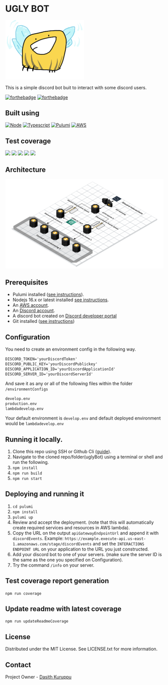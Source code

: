 # UGLY BOT

<img alt="uglyBee" src="./readmeResources/images/uglyBot.png" width="250px">

This is a simple discord bot buit to interact with some discord users.

[![forthebadge](https://forthebadge.com/images/badges/contains-technical-debt.svg)](https://forthebadge.com) [![forthebadge](https://forthebadge.com/images/badges/it-works-why.svg)](https://forthebadge.com)

## Built using

[![Node][node.js]][node-url]
[![Typescript][typescript]][typescript-url]
[![Pulumi][pulumi]][pulumi-url]
[![AWS][aws]][aws-url]

## Test coverage

![](https://img.shields.io/badge/Coverage-86%25-83A603.svg?style=for-the-badge&logo=tsnode&logoColor=white&color=blue&label=Total&prefix=$coverage$) ![](https://img.shields.io/badge/Coverage-79%25-5A7302.svg?style=for-the-badge&logo=codereview&logoColor=white&color=blue&label=Statements&prefix=$statements$) ![](https://img.shields.io/badge/Coverage-94%25-83A603.svg?style=for-the-badge&logo=diagramsdotnet&logoColor=white&color=blue&label=Branches&prefix=$branches$) ![](https://img.shields.io/badge/Coverage-92%25-83A603.svg?style=for-the-badge&logo=awslambda&logoColor=white&color=blue&label=Functions&prefix=$functions$) ![](https://img.shields.io/badge/Coverage-79%25-5A7302.svg?style=for-the-badge&logo=codefactor&logoColor=white&color=blue&label=Lines&prefix=$lines$)

## Architecture

![Architecture](./readmeResources/images/UglyBotArchitectureWhiteBgv1.png)

## Prerequisites

- Pulumi installed ([see instructions](https://www.pulumi.com/docs/get-started/aws/begin/)).
- Nodejs 16.x or latest installed [see instructions](https://nodejs.org/en/download/).
- An [AWS account](https://aws.amazon.com/).
- An [Discord account](https://discord.com/).
- A discord bot created on [Discord developer portal](https://discord.com/developers/applications)
- Git installed ([see instructions](https://github.com/git-guides/install-git))


## Configuration

You need to create an environment config in the following way.

```
DISCORD_TOKEN='yourDiscordToken'
DISCORD_PUBLIC_KEY='yourDiscordPublickey'
DISCORD_APPLICATION_ID='yourDiscordApplicationId'
DISCORD_SERVER_ID='yourDiscordServerId'
```

And save it as any or all of the following files within the folder `/environmentConfigs`

```
develop.env
production.env
lambdadevelop.env
```

Your default environment is `develop.env` and default deployed environment would be `lambdadevelop.env`

## Running it locally.

1. Clone this repo using SSH or Github Cli ([guide](https://docs.github.com/en/repositories/creating-and-managing-repositories/cloning-a-repository)).
2. Navigate to the cloned repo/folder(uglyBot) using a terminal or shell and run the following.
3. `npm install`
4. `npm run build`
5. `npm run start`

## Deploying and running it

1.  `cd pulumi`
2.  `npm install`
3.  `pulumi up`
4.  Review and accept the deployment. (note that this will automatically create required services and resources in AWS lambda).
5.  Copy the URL on the output `apiGatewayEndpointUrl` and append it with `discordEvents`. Example: `https://example.execute-api.us-east-1.amazonaws.com/stage/discordEvents` and set the `INTERACTIONS ENDPOINT URL` on your application to the URL you just constructed.
6.  Add your discord bot to one of your servers. (make sure the server ID is the same as the one you specified on Configuration).
7.  Try the command `/info` on your server.

## Test coverage report generation

`npm run coverage`

## Update readme with latest coverage

`npm run updateReadmeCoverage`

## License

Distributed under the MIT License. See LICENSE.txt for more information.

## Contact

Project Owner - [Dasith Kuruppu](https://github.com/DasithKuruppu)

[node.js]: https://img.shields.io/badge/Nodejs-000000?style=for-the-badge&logo=node.js&logoColor=white
[node-url]: https://nodejs.org/
[pulumi]: https://img.shields.io/badge/Pulumi-000000?style=for-the-badge&logo=pulumi&logoColor=white
[pulumi-url]: https://www.pulumi.com/
[aws]: https://img.shields.io/badge/AWS-000000?style=for-the-badge&logo=amazonaws&logoColor=#232F3E
[aws-url]: https://aws.amazon.com/
[typescript]: https://img.shields.io/badge/Typescript-000000?style=for-the-badge&logo=typescript&logoColor=white
[typescript-url]: https://typescript.org/
